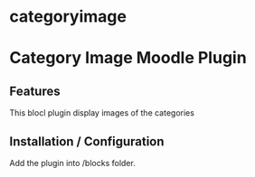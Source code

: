 # categoryimage

Category Image Moodle Plugin
==============================

Features
--------

This blocl plugin display images of the categories

Installation / Configuration
----------------------------

Add the plugin into /blocks folder.

